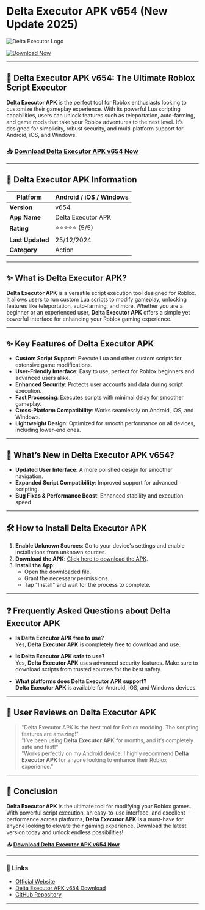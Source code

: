 # Delta Executor APK v654 (New Update 2025)

<meta name="google-site-verification" content="le6F7-p4r4XYxjFu8uy7xTGedGoZDIsnW2Hz1OSX9dA">


![Delta Executor Logo](https://github.com/user-attachments/assets/b09d319a-9a2d-40bd-ba50-155978bcc89a)

[![Download Now](https://github.com/user-attachments/assets/22657e67-9d2d-46af-a41a-5d365d2ddc1f)](https://www.apkbros.com/delta-executor-v654-apk-download-for-android/)

---

## 🚀 **Delta Executor APK** v654: The Ultimate Roblox Script Executor

**Delta Executor APK** is the perfect tool for Roblox enthusiasts looking to customize their gameplay experience. With its powerful Lua scripting capabilities, users can unlock features such as teleportation, auto-farming, and game mods that take your Roblox adventures to the next level. It’s designed for simplicity, robust security, and multi-platform support for Android, iOS, and Windows.

### 📥 [Download Delta Executor APK v654 Now](https://www.apkbros.com/delta-executor-v654-apk-download-for-android/)

---

## 🔎 **Delta Executor APK** Information

| **Platform**     | Android / iOS / Windows   |
|------------------|---------------------------|
| **Version**      | v654                      |
| **App Name**     | Delta Executor APK        |
| **Rating**       | ⭐️⭐️⭐️⭐️⭐️ (5/5)          |
| **Last Updated** | 25/12/2024                |
| **Category**     | Action                    |

---

## ✨ What is **Delta Executor APK**?

**Delta Executor APK** is a versatile script execution tool designed for Roblox. It allows users to run custom Lua scripts to modify gameplay, unlocking features like teleportation, auto-farming, and more. Whether you are a beginner or an experienced user, **Delta Executor APK** offers a simple yet powerful interface for enhancing your Roblox gaming experience.

---

## ✨ Key Features of **Delta Executor APK**

- **Custom Script Support**: Execute Lua and other custom scripts for extensive game modifications.
- **User-Friendly Interface**: Easy to use, perfect for Roblox beginners and advanced users alike.
- **Enhanced Security**: Protects user accounts and data during script execution.
- **Fast Processing**: Executes scripts with minimal delay for smoother gameplay.
- **Cross-Platform Compatibility**: Works seamlessly on Android, iOS, and Windows.
- **Lightweight Design**: Optimized for smooth performance on all devices, including lower-end ones.

---

## 🚀 What’s New in **Delta Executor APK v654**?

- **Updated User Interface**: A more polished design for smoother navigation.
- **Expanded Script Compatibility**: Improved support for advanced scripting.
- **Bug Fixes & Performance Boost**: Enhanced stability and execution speed.

---

## 🛠️ How to Install **Delta Executor APK**

1. **Enable Unknown Sources**: Go to your device's settings and enable installations from unknown sources.
2. **Download the APK**: [Click here to download the APK](https://www.apkbros.com/delta-executor-v654-apk-download-for-android/).
3. **Install the App**:  
   - Open the downloaded file.
   - Grant the necessary permissions.
   - Tap "Install" and wait for the process to complete.

---

## ❓ Frequently Asked Questions about **Delta Executor APK**

- **Is **Delta Executor APK** free to use?**  
  Yes, **Delta Executor APK** is completely free to download and use.

- **Is **Delta Executor APK** safe to use?**  
  Yes, **Delta Executor APK** uses advanced security features. Make sure to download scripts from trusted sources for the best safety.

- **What platforms does **Delta Executor APK** support?**  
  **Delta Executor APK** is available for Android, iOS, and Windows devices.

---

## 🌟 User Reviews on **Delta Executor APK**

> "Delta Executor APK is the best tool for Roblox modding. The scripting features are amazing!"  
> "I’ve been using **Delta Executor APK** for months, and it’s completely safe and fast!"  
> "Works perfectly on my Android device. I highly recommend **Delta Executor APK** for anyone looking to enhance their Roblox experience."

---

## 📌 Conclusion

**Delta Executor APK** is the ultimate tool for modifying your Roblox games. With powerful script execution, an easy-to-use interface, and excellent performance across platforms, **Delta Executor APK** is a must-have for anyone looking to elevate their gaming experience. Download the latest version today and unlock endless possibilities!

📥 [**Download Delta Executor APK v654 Now**](https://www.apkbros.com/delta-executor-v654-apk-download-for-android/)

---

### 🔗 Links

- [Official Website](https://www.apkbros.com)
- [Delta Executor APK v654 Download](https://www.apkbros.com/delta-executor-v654-apk-download-for-android/)
- [GitHub Repository](https://github.com/Delta-Executor-APK-New-Ubdate)

---
